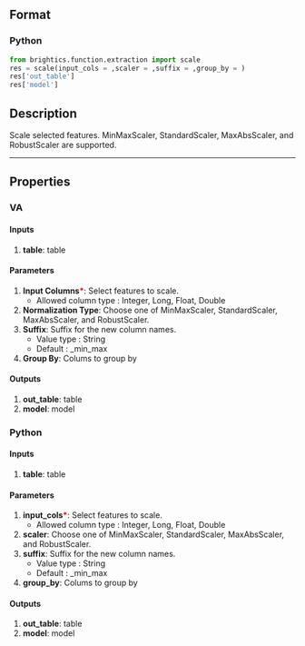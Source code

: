 ## Format
### Python
```python
from brightics.function.extraction import scale
res = scale(input_cols = ,scaler = ,suffix = ,group_by = )
res['out_table']
res['model']
```

## Description
Scale selected features. MinMaxScaler, StandardScaler, MaxAbsScaler, and RobustScaler are supported.

---

## Properties
### VA
#### Inputs
1. **table**: table

#### Parameters
1. **Input Columns**<b style="color:red">*</b>: Select features to scale.
   - Allowed column type : Integer, Long, Float, Double
2. **Normalization Type**: Choose one of MinMaxScaler, StandardScaler, MaxAbsScaler, and RobustScaler.
3. **Suffix**: Suffix for the new column names.
   - Value type : String
   - Default : _min_max
4. **Group By**: Colums to group by

#### Outputs
1. **out_table**: table
2. **model**: model

### Python
#### Inputs
1. **table**: table

#### Parameters
1. **input_cols**<b style="color:red">*</b>: Select features to scale.
   - Allowed column type : Integer, Long, Float, Double
2. **scaler**: Choose one of MinMaxScaler, StandardScaler, MaxAbsScaler, and RobustScaler.
3. **suffix**: Suffix for the new column names.
   - Value type : String
   - Default : _min_max
4. **group_by**: Colums to group by

#### Outputs
1. **out_table**: table
2. **model**: model

